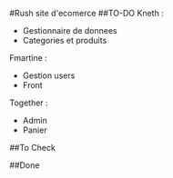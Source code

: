 #Rush site d'ecomerce
##TO-DO
Kneth :
- Gestionnaire de donnees
- Categories et produits

Fmartine :
- Gestion users
- Front

Together :
- Admin
- Panier

##To Check

##Done